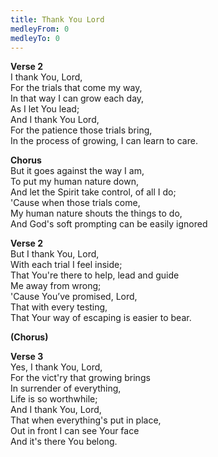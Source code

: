 ```yaml
---
title: Thank You Lord
medleyFrom: 0
medleyTo: 0
---
```


**Verse 2**  
I thank You, Lord,  
For the trials that come my way,  
In that way I can grow each day,  
As I let You lead;  
And I thank You Lord,  
For the patience those trials bring,  
In the process of growing, I can learn to care.

**Chorus**  
But it goes against the way I am,  
To put my human nature down,  
And let the Spirit take control, of all I do;  
'Cause when those trials come,  
My human nature shouts the things to do,  
And God's soft prompting can be easily ignored

**Verse 2**  
But I thank You, Lord,  
With each trial I feel inside;  
That You're there to help, lead and guide  
Me away from wrong;  
'Cause You’ve promised, Lord,  
That with every testing,  
That Your way of escaping is easier to bear.

**(Chorus)**

**Verse 3**  
Yes, I thank You, Lord,  
For the vict'ry that growing brings  
In surrender of everything,  
Life is so worthwhile;  
And I thank You, Lord,  
That when everything's put in place,  
Out in front I can see Your face  
And it's there You belong.
